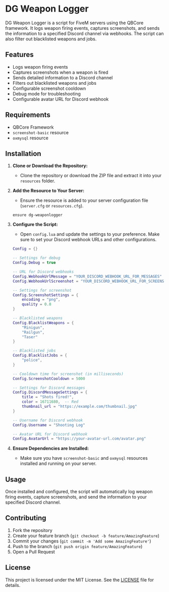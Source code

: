# DG Weapon Logger

DG Weapon Logger is a script for FiveM servers using the QBCore framework. It logs weapon firing events, captures screenshots, and sends the information to a specified Discord channel via webhooks. The script can also filter out blacklisted weapons and jobs.

## Features

- Logs weapon firing events
- Captures screenshots when a weapon is fired
- Sends detailed information to a Discord channel
- Filters out blacklisted weapons and jobs
- Configurable screenshot cooldown
- Debug mode for troubleshooting
- Configurable avatar URL for Discord webhook

## Requirements

- QBCore Framework
- `screenshot-basic` resource
- `oxmysql` resource

## Installation

1. **Clone or Download the Repository:**
   - Clone the repository or download the ZIP file and extract it into your `resources` folder.

2. **Add the Resource to Your Server:**
   - Ensure the resource is added to your server configuration file (`server.cfg` or `resources.cfg`).

    ```plaintext
    ensure dg-weaponlogger
    ```

3. **Configure the Script:**
   - Open `config.lua` and update the settings to your preference. Make sure to set your Discord webhook URLs and other configurations.

    ```lua
    Config = {}

    -- Settings for debug
    Config.Debug = true

    -- URL for Discord webhooks
    Config.WebhookUrlMessage = "YOUR_DISCORD_WEBHOOK_URL_FOR_MESSAGES"
    Config.WebhookUrlScreenshot = "YOUR_DISCORD_WEBHOOK_URL_FOR_SCREENSHOTS"

    -- Settings for screenshot
    Config.ScreenshotSettings = {
        encoding = "png",
        quality = 0.8
    }

    -- Blacklisted weapons
    Config.BlacklistWeapons = {
        "Minigun",
        "Railgun",
        "Taser"
    }

    -- Blacklisted jobs
    Config.BlacklistJobs = {
        "police",
    }

    -- Cooldown time for screenshot (in milliseconds)
    Config.ScreenshotCooldown = 5000

    -- Settings for Discord messages
    Config.DiscordMessageSettings = {
        title = "Shots fired!",
        color = 16711680,  -- Red
        thumbnail_url = "https://example.com/thumbnail.jpg"
    }

    -- Username for Discord webhook
    Config.Username = "Shooting Log"

    -- Avatar URL for Discord webhook
    Config.AvatarUrl = "https://your-avatar-url.com/avatar.png"
    ```

4. **Ensure Dependencies are Installed:**
   - Make sure you have `screenshot-basic` and `oxmysql` resources installed and running on your server.

## Usage

Once installed and configured, the script will automatically log weapon firing events, capture screenshots, and send the information to your specified Discord channel.

## Contributing

1. Fork the repository
2. Create your feature branch (`git checkout -b feature/AmazingFeature`)
3. Commit your changes (`git commit -m 'Add some AmazingFeature'`)
4. Push to the branch (`git push origin feature/AmazingFeature`)
5. Open a Pull Request

## License

This project is licensed under the MIT License. See the [LICENSE](LICENSE) file for details.
